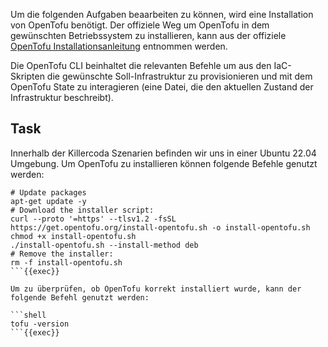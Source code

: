 Um die folgenden Aufgaben beaarbeiten zu können, wird eine Installation von OpenTofu benötigt. 
Der offiziele Weg um OpenTofu in dem gewünschten Betriebssystem zu installieren, kann aus der 
offiziele [OpenTofu Installationsanleitung](https://opentofu.org/docs/intro/install/) entnommen werden.

Die OpenTofu CLI beinhaltet die relevanten Befehle um aus den IaC-Skripten die gewünschte Soll-Infrastruktur zu provisionieren
und mit dem OpenTofu State zu interagieren (eine Datei, die den aktuellen Zustand der Infrastruktur beschreibt). 

## Task
Innerhalb der Killercoda Szenarien befinden wir uns in einer Ubuntu 22.04 Umgebung. 
Um OpenTofu zu installieren können folgende Befehle genutzt werden:

```shell
# Update packages
apt-get update -y
# Download the installer script:
curl --proto '=https' --tlsv1.2 -fsSL https://get.opentofu.org/install-opentofu.sh -o install-opentofu.sh
chmod +x install-opentofu.sh
./install-opentofu.sh --install-method deb
# Remove the installer:
rm -f install-opentofu.sh
```{{exec}}

Um zu überprüfen, ob OpenTofu korrekt installiert wurde, kann der folgende Befehl genutzt werden:

```shell
tofu -version
```{{exec}}

